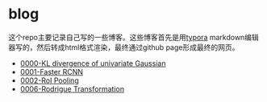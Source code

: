 # blog
这个repo主要记录自己写的一些博客。这些博客首先是用[typora](typora.io) markdown编辑器写的，然后转成html格式渲染，最终通过github page形成最终的网页。

- [0000-KL divergence of univariate Gaussian](https://irlyue.github.io/blog/0000-KL%20divergence%20of%20univariate%20Gaussian.html)
- [0001-Faster RCNN](https://irlyue.github.io/blog/0001-Faster%20RCNN.html)
- [0002-RoI Pooling](https://irlyue.github.io/blog/0002-RoI%20Pooling.html)
- [0006-Rodrigue Transformation](https://irlyue.github.io/blog/0006-Rodrigues%20Transformation.html)

